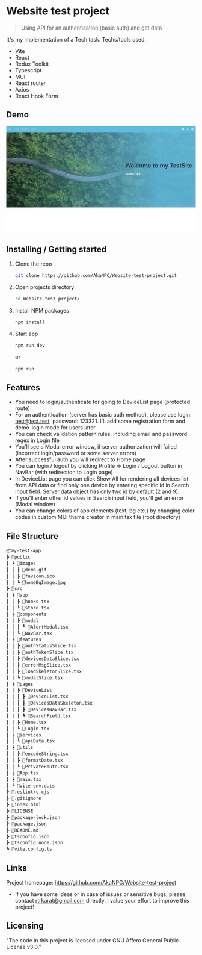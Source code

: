 # Website test project
> Using API for an authentication (basic auth) and get data

It's my implementation of a Tech task. Techs/tools used:

- Vite
- React
- Redux Toolkit
- Typescript
- MUI
- React router
- Axios
- React Hook Form

## Demo

![Demo gif of App](././public/images/demo.gif)


## Installing / Getting started

1. Clone the repo
   ```sh
   git clone https://github.com/AkaNPC/Website-test-project.git
   ```
2. Open projects directory
   ```sh
   cd Website-test-project/
   ```
3. Install NPM packages
   ```sh
   npm install
   ```
4. Start app
   ```sh
   npm run dev
   ```
   or
   ```sh
   npm run
   ```

## Features

- You need to login/authenticate for going to DeviceList page (protected route)
- For an authentication (server has basic auth method), please use login: test@test.test, password: 123321. I'll add some registration form and demo-login mode for users later
- You can check validation pattern rules, including email and password regex in Login file
- You'll see a Modal error window, if server authorization will failed (incorrect login/password or some server errors)
- After successful auth you will redirect to Home page
- You can login / logout by clicking Profile => Login / Logout button in NavBar (with redirection to Login page)
- In DeviceList page you can click Show All for rendering all devices list from API data or find only one device by entering specific id in Search input field. Server data object has only two id by default (2 and 9).
- If you'll enter other id values in Search input field, you'll get an error (Modal window)
- You can change colors of app elements (text, bg etc.) by changing color codes in custom MUI theme creator in main.tsx file (root directory)

## File Structure

 ```sh
📦my-test-app
 ┣ 📂public
 ┃ ┗ 📂images
 ┃ ┃ ┣ 📜demo.gif
 ┃ ┃ ┣ 📜favicon.ico
 ┃ ┃ ┗ 📜homeBgImage.jpg
 ┣ 📂src
 ┃ ┣ 📂app
 ┃ ┃ ┣ 📜hooks.tsx
 ┃ ┃ ┗ 📜store.tsx
 ┃ ┣ 📂components
 ┃ ┃ ┣ 📂modal
 ┃ ┃ ┃ ┗ 📜AlertModal.tsx
 ┃ ┃ ┗ 📜NavBar.tsx
 ┃ ┣ 📂features
 ┃ ┃ ┣ 📜authStatusSlice.tsx
 ┃ ┃ ┣ 📜authTokenSlice.tsx
 ┃ ┃ ┣ 📜devicesDataSlice.tsx
 ┃ ┃ ┣ 📜errorMsgSlice.tsx
 ┃ ┃ ┣ 📜loadSkeletonSlice.tsx
 ┃ ┃ ┗ 📜modalSlice.tsx
 ┃ ┣ 📂pages
 ┃ ┃ ┣ 📂DeviceList
 ┃ ┃ ┃ ┣ 📜DeviceList.tsx
 ┃ ┃ ┃ ┣ 📜DevicesDataSkeleton.tsx
 ┃ ┃ ┃ ┣ 📜DevicesNavBar.tsx
 ┃ ┃ ┃ ┗ 📜SearchField.tsx
 ┃ ┃ ┣ 📜Home.tsx
 ┃ ┃ ┗ 📜Login.tsx
 ┃ ┣ 📂services
 ┃ ┃ ┗ 📜apiData.tsx
 ┃ ┣ 📂utils
 ┃ ┃ ┣ 📜encodeString.tsx
 ┃ ┃ ┣ 📜formatDate.tsx
 ┃ ┃ ┗ 📜PrivateRoute.tsx
 ┃ ┣ 📜App.tsx
 ┃ ┣ 📜main.tsx
 ┃ ┗ 📜vite-env.d.ts
 ┣ 📜.eslintrc.cjs
 ┣ 📜.gitignore
 ┣ 📜index.html
 ┣ 📜LICENSE
 ┣ 📜package-lock.json
 ┣ 📜package.json
 ┣ 📜README.md
 ┣ 📜tsconfig.json
 ┣ 📜tsconfig.node.json
 ┗ 📜vite.config.ts
   ```

## Links

Project homepage: https://github.com/AkaNPC/Website-test-project
  - If you have some ideas or in case of issues or sensitive bugs, please contact
    rtrkarat@gmail.com directly. I value your effort
    to improve this project!

## Licensing

"The code in this project is licensed under GNU Affero General Public License v3.0."
